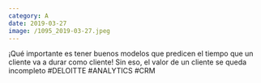 ```yaml
--- 
category: A 
date: 2019-03-27 
image: /1095_2019-03-27.jpeg 
--- 
```


¡Qué importante es tener buenos modelos que predicen el tiempo que un cliente va a durar como cliente! Sin eso, el valor de un cliente se queda incompleto #DELOITTE #ANALYTICS #CRM